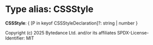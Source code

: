 # Type alias: CSSStyle

**CSSStyle**: { \[P in keyof CSSStyleDeclaration]?: string | number }

Copyright (c) 2025 Bytedance Ltd. and/or its affiliates
SPDX-License-Identifier: MIT
